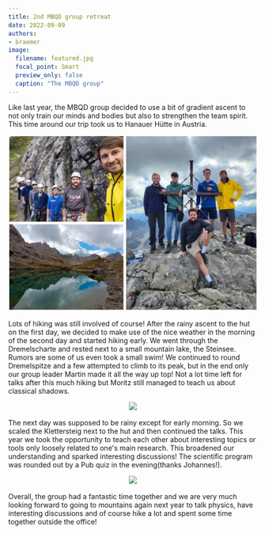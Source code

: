 ```yaml
---
title: 2nd MBQD group retreat
date: 2022-09-09
authors:
- braemer
image:
  filename: featured.jpg
  focal_point: Smart
  preview_only: false
  caption: "The MBQD group"
---
```


Like last year, the MBQD group decided to use a bit of gradient ascent to not only train our minds and bodies but also to strengthen the team spirit. This time around our trip took us to Hanauer Hütte in Austria.

<p align="center">
<img src="collage.jpg">
</p>

Lots of hiking was still involved of course! After the rainy ascent to the hut on the first day, we decided to make use of the nice weather in the morning of the second day and started hiking early. We went through the Dremelscharte and rested next to a small mountain lake, the Steinsee. Rumors are some of us even took a small swim! We continued to round Dremelspitze and a few attempted to climb to its peak, but in the end only our group leader Martin made it all the way up top! Not a lot time left for talks after this much hiking but Moritz still managed to teach us about classical shadows.

<p align="center">
<img src="pubquiz.jpg">
</p>


The next day was supposed to be rainy except for early morning. So we scaled the Klettersteig next to the hut and then continued the talks. This year we took the opportunity to teach each other about interesting topics or tools only loosely related to one's main research. This broadened our understanding and sparked interesting discussions! The scientific program was rounded out by a Pub quiz in the evening(thanks Johannes!).


<p align="center">
<img src="final.jpg">
</p>

Overall, the group had a fantastic time together and we are very much looking forward to going to mountains again next year to talk physics, have interesting discussions and of course hike a lot and spent some time together outside the office!
